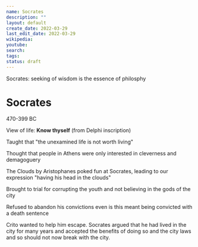 ```yaml
---
name: Socrates
description: ""
layout: default
create_date: 2022-03-29
last_edit_date: 2022-03-29
wikipedia: 
youtube: 
search: 
tags:
status: draft
---
```

Socrates: seeking of wisdom is the essence of philosphy

# Socrates
470-399 BC

View of life: **Know thyself** (from Delphi inscription)

Taught that "the unexamined life is not worth living"

Thought that people in Athens were only interested in cleverness and demagoguery

The Clouds by Aristophanes poked fun at Socrates, leading to our expression "having his head in the clouds"

Brought to trial for corrupting the youth and not believing in the gods of the city

Refused to abandon his convictions even is this meant being convicted with a death sentence

Crito wanted to help him escape.  Socrates argued that he had lived in the city for many years and accepted the benefits of doing so and the city laws and so should not now break with the city.